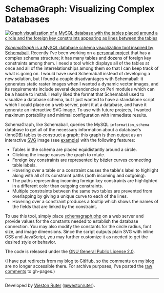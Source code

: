 <h1>SchemaGraph: Visualizing Complex Databases</h1>

<p><a href="http://westonruter.github.com/schemagraph/example.svg" title="View example SVG image generated by SchemaGraph"><img src="http://westonruter.github.com/schemagraph/example.png" alt="Graph visualization of a MySQL database with the tables placed around a circle and the foreign key constraints appearing as lines between the tables" /></p>

<p><dfn>SchemaGraph</dfn> is a MySQL database schema visualization tool inspired by <a href="http://mkweb.bcgsc.ca/schemaball/">Schemaball</a>. Recently I've been working on a <a href="http://openscriptures.org/" title="Open Scriptures">personal project</a> that has a complex schema structure; it has many tables and dozens of foreign key constraints among them. I need a tool which displays all of the tables at once and all of the interrelationships among them so that I can keep track of what is going on. I would have used Schemaball instead of developing a new solution, but I found a couple disadvantages with Schemaball: it generates static raster images when I wanted a dynamic vector images, and its requirements include several dependencies on Perl modules which can be a hassle to install. I really liked the format that Schemaball used to visualize a database schema, but I just wanted to have a standalone script which I could place on a web server, point it at a database, and have it generate an interactive SVG image. To use with future projects, I wanted maximum portability and minimal configuration with immediate results.</p>

<p>SchemaGraph, like Schemaball, queries the MySQL <code>information_schema</code> database to get all of the necessary information about a database's (InnoDB) tables to construct a graph; this graph is then output as an interactive <a href="http://en.wikipedia.org/wiki/Scalable_Vector_Graphics" title="Scalable Vector Graphics">SVG</a> image (see <a href="http://westonruter.github.com/schemagraph/example.svg">example</a>) with the following features:</p>

<ul>
	<li>Tables in the schema are placed equidistantly around a circle.</li>
	<li>Clicking the image causes the graph to rotate.</li>
	<li>Foreign key constraints are represented by bézier curves connecting table labels.</li>
	<li>Hovering over a table or a constraint causes the table's label to highlight along with all of its constraint paths (both incoming and outgoing).</li>
	<li>The paths representing incoming foreign key constraints are highlighted in a different color than outgoing constraints.</li>
	<li>Multiple constraints between the same two tables are prevented from overlapping by giving a unique curve to each of the lines.</li>
	<li>Hovering over a constraint produces a tooltip which shows the names of the fields that are linked by the constraint.</li>
</ul>

<p>To use this tool, simply place <a href="http://github.com/westonruter/schemagraph/blob/master/schemagraph.php">schemagraph.php</a> on a web server and provide values for the constants needed to establish the database connection. You may also modify the constants for the circle radius, font size, and image dimensions. Since the script outputs plain SVG with inline CSS and JavaScript, you may further customize it as needed to get the desired style or behavior.</p>

<p>The code is released under the <a href="http://creativecommons.org/licenses/GPL/2.0/">GNU General Public License 2.0</a>.</p>

<p>(I have put redirects from my blog to GitHub, so the comments on my blog are no longer accessible there. For archive purposes, I've posted the <a href="http://westonruter.github.com/schemagraph/wordpress-comment-archive.html">raw comments</a> to gh-pages.)</p>

<hr>
<p>Developed by <a href="https://plus.google.com/113853198722136596993" rel="author">Weston Ruter</a> (<a href="https://twitter.com/westonruter">@westonruter</a>).</p>
